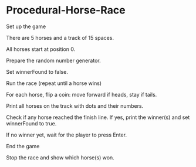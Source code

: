 # Procedural-Horse-Race 

Set up the game

There are 5 horses and a track of 15 spaces.

All horses start at position 0.

Prepare the random number generator.

Set winnerFound to false.

Run the race (repeat until a horse wins)

For each horse, flip a coin: move forward if heads, stay if tails.

Print all horses on the track with dots and their numbers.

Check if any horse reached the finish line. If yes, print the winner(s) and set winnerFound to true.

If no winner yet, wait for the player to press Enter.

End the game

Stop the race and show which horse(s) won.
